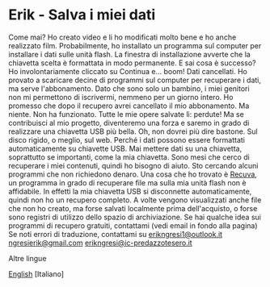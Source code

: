 # Erik - Salva i miei dati

Come mai? Ho creato video e li ho modificati molto bene e ho anche realizzato film. Probabilmente, ho installato un programma sul computer per installare i dati sulle unità flash. La finestra di installazione avverte che la chiavetta scelta è formattata in modo permanente. E sai cosa è successo? Ho involontariamente cliccato su Continua e... boom! Dati cancellati. Ho provato a scaricare decine di programmi sul computer per recuperare i dati, ma serve l'abbonamento. Dato che sono solo un bambino, i miei genitori non mi permettono di iscrivermi, nemmeno per un giorno intero. Ho promesso che dopo il recupero avrei cancellato il mio abbonamento. Ma niente. Non ha funzionato. Tutte le mie opere salvate lì: perdute! Ma se contribuisci al mio progetto, diventeremo una forza e saremo in grado di realizzare una chiavetta USB più bella. Oh, non dovrei più dire bastone. Sul disco rigido, o meglio, sul web. Perché i dati possono essere formattati automaticamente su chiavette USB. Mai mettere dati su una chiavetta, soprattutto se importanti, come la mia chiavetta. Sono mesi che cerco di recuperare i miei contenuti, quindi ho bisogno di aiuto. Sto cercando alcuni programmi che non richiedono denaro. Una cosa che ho trovato è [Recuva](https://www.ccleaner.com/recuva), un programma in grado di recuperare file ma sulla mia unità flash non è affidabile. In effetti la mia chiavetta USB si disconnette automaticamente, quindi non ho un recupero completo. A volte vengono visualizzati anche file che non ho creato, ma forse salvati localmente prima dell'acquisto, o forse sono registri di utilizzo dello spazio di archiviazione. Se hai qualche idea sui programmi di recupero gratuiti, contattami (vedi email in fondo alla pagina) Se noti errori di traduzione, contattami su erikngresi1@outlook.it ngresierik@gmail.com erikngresi@ic-predazzotesero.it

Altre lingue

[English](https://github.com/erikenicole-20132017/Erik-Save-my-Data) [Italiano]

